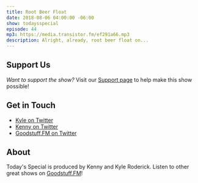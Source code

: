 ```yaml
---
title: Root Beer Float
date: 2018-08-06 04:00:00 -06:00
show: todaysspecial
episode: 44
mp3: https://media.transistor.fm/ef291a66.mp3
description: Alright, already, root beer float on...
---
```



## Support Us
*Want to support the show?* Visit our [Support page](https://goodstuff.fm/support) to help make this show possible!

## Get in Touch
- [Kyle on Twitter](http://twitter.com/dogburps)
- [Kenny on Twitter](http://twitter.com/kennyroderick_)
- [Goodstuff.FM on Twitter](http://twitter.com/goodstufffm)
## About

Today's Special is produced by Kenny and Kyle Roderick. Listen to other great shows on [Goodstuff.FM](http://goodstuff.fm/shows)!